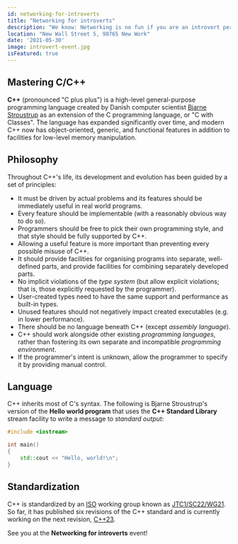 ```yaml
---
id: networking-for-introverts
title: "Networking for introverts"
description: "We know: Networking is no fun if you are an introvert person. That's why we came up with this event - it'll be so much easier. Promised!"
location: "New Wall Street 5, 98765 New Work"
date: '2021-05-30'
image: introvert-event.jpg
isFeatured: true
---
```


## Mastering C/C++

**C++** (pronounced "C plus plus") is a high-level general-purpose programming language created by Danish computer scientist [Bjarne Stroustrup](https://en.wikipedia.org/wiki/Bjarne_Stroustrup) as an extension of the C programming language, or "C with Classes". The language has expanded significantly over time, and modern C++ now has object-oriented, generic, and functional features in addition to facilities for low-level memory manipulation.

## Philosophy

Throughout C++'s life, its development and evolution has been guided by a set of principles:

+ It must be driven by actual problems and its features should be immediately useful in real world programs.
+ Every feature should be implementable (with a reasonably obvious way to do so).
+ Programmers should be free to pick their own programming style, and that style should be fully supported by C++.
+ Allowing a useful feature is more important than preventing every possible misuse of C++.
+ It should provide facilities for organising programs into separate, well-defined parts, and provide facilities for combining separately developed parts.
+ No implicit violations of the *type system* (but allow explicit violations; that is, those explicitly requested by the programmer).
+ User-created types need to have the same support and performance as built-in types.
+ Unused features should not negatively impact created executables (e.g. in lower performance).
+ There should be no language beneath C++ (except *assembly language*).
+ C++ should work alongside other existing *programming languages*, rather than fostering its own separate and incompatible *programming environment*.
+ If the programmer's intent is unknown, allow the programmer to specify it by providing manual control.

## Language

C++ inherits most of C's syntax. The following is Bjarne Stroustrup's version of the **Hello world program** that uses the **C++ Standard Library** stream facility to write a message to *standard output*:

```cpp
#include <iostream>

int main()
{
    std::cout << "Hello, world!\n";
}
```

## Standardization

C++ is standardized by an [ISO](https://en.wikipedia.org/wiki/International_Organization_for_Standardization) working group known as [JTC1/SC22/WG21](https://en.wikipedia.org/wiki/ISO/IEC_JTC_1/SC_22). So far, it has published six revisions of the C++ standard and is currently working on the next revision, [C++23](https://en.wikipedia.org/wiki/C%2B%2B23).

See you at the **Networking for introverts** event!
